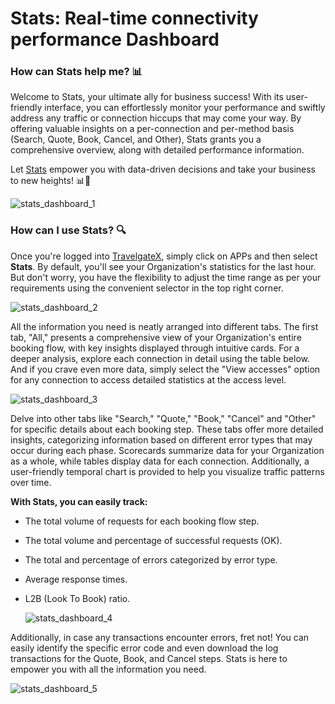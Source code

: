 ﻿---
sidebar_position: 1
---

# Stats: Real-time connectivity performance Dashboard

### How can Stats help me? 📊
Welcome to Stats, your ultimate ally for business success! With its user-friendly interface, you can effortlessly monitor your performance and swiftly address any traffic or connection hiccups that may come your way. By offering valuable insights on a per-connection and per-method basis (Search, Quote, Book, Cancel, and Other), Stats grants you a comprehensive overview, along with detailed performance information.

Let [Stats](https://app.travelgatex.com/apps/stats) empower you with data-driven decisions and take your business to new heights! 📊🚀

![stats_dashboard_1](https://storage.travelgate.com/kbase/stats_dashboard_1.jpg)

### How can I use Stats? 🔍
Once you're logged into [TravelgateX](https://www.travelgatex.com/), simply click on APPs and then select **Stats**. By default, you'll see your Organization's statistics for the last hour. But don't worry, you have the flexibility to adjust the time range as per your requirements using the convenient selector in the top right corner.

![stats_dashboard_2](https://storage.travelgate.com/kbase/stats_dashboard_2.jpg)

All the information you need is neatly arranged into different tabs. The first tab, "All," presents a comprehensive view of your Organization's entire booking flow, with key insights displayed through intuitive cards. For a deeper analysis, explore each connection in detail using the table below. And if you crave even more data, simply select the "View accesses" option for any connection to access detailed statistics at the access level.

![stats_dashboard_3](https://storage.travelgate.com/kbase/stats_dashboard_3.jpg)


Delve into other tabs like "Search," "Quote," "Book," "Cancel" and "Other" for specific details about each booking step. These tabs offer more detailed insights, categorizing information based on different error types that may occur during each phase. Scorecards summarize data for your Organization as a whole, while tables display data for each connection. Additionally, a user-friendly temporal chart is provided to help you visualize traffic patterns over time.

**With Stats, you can easily track:**

- The total volume of requests for each booking flow step.
- The total volume and percentage of successful requests (OK).
- The total and percentage of errors categorized by error type.
- Average response times.
- L2B (Look To Book) ratio.


    ![stats_dashboard_4](https://storage.travelgate.com/kbase/stats_dashboard_4.jpg)

Additionally, in case any transactions encounter errors, fret not! You can easily identify the specific error code and even download the log transactions for the Quote, Book, and Cancel steps. Stats is here to empower you with all the information you need.

![stats_dashboard_5](https://storage.travelgate.com/kbase/stats_dashboard_5.jpg)

 